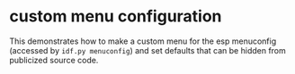 # custom menu configuration
This demonstrates how to make a custom menu for the esp menuconfig (accessed by `idf.py menuconfig`) and set defaults that can be hidden from publicized source code.  